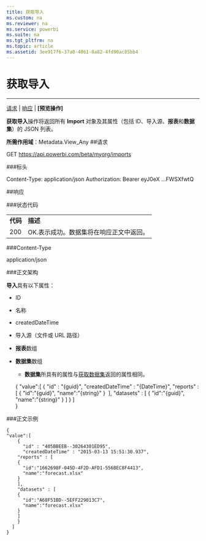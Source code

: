 ```yaml
---
title: 获取导入
ms.custom: na
ms.reviewer: na
ms.service: powerbi
ms.suite: na
ms.tgt_pltfrm: na
ms.topic: article
ms.assetid: 3ee917f6-37a0-4061-8a82-4fd90ac85bb4
---
```

# 获取导入
---

[请求](#request) | [响应](#response)
<a name="top"/> | **[预览操作]**

**获取导入**操作将返回所有 **Import** 对象及其属性（包括 ID、导入源、**报表**和**数据集**）的 JSON 列表。


**所需作用域**：Metadata.View_Any
<a name="request"/>
##请求

GET https://api.powerbi.com/beta/myorg/imports

###标头

Content-Type: application/json
Authorization: Bearer eyJ0eX ...FWSXfwtQ 
<a name="response"/>

##响应

###状态代码

<table>
  <tr>
    <td>
      <b>代码</b>
    </td>
    <td>
      <b>描述</b>
    </td>
  </tr>
  <tr>
    <td>200</td>
    <td>OK.表示成功。数据集将在响应正文中返回。</td>
  </tr>
</table>

###Content-Type

application/json

###正文架构

**导入**具有以下属性：

- ID
- 名称
- createdDateTime
- 导入源（文件或 URL 路径）
- **报表**数组

- **数据集**数组
    - **数据集**所具有的属性与[获取数据集](Get-Datasets.md)返回的属性相同。
    
    {
    "value":[
       {
         "id" : "{guid}",
         "createdDateTime" : "{DateTime}",
       "reports" : [
       {
         "id":"{guid}",
         "name":"{string}"
       } 
       ],
       "datasets" : [
       {
         "id":"{guid}",
         "name":"{string}"
       } 
       ]
       }
     ]  
    }
    

###正文示例

    {
    "value":[
        {
          "id" : "405BBEEB--30264301ED95",
          "createdDateTime" : "2015-03-13 15:51:30.937",
        "reports" : [
        {
          "id":"1662698F-045D-4F2D-AFD1-556BEC8F4413",
          "name":"forecast.xlsx"
        }  
        ],
        "datasets" : [
        {
          "id":"A68F51BD--5EFF229013C7",
          "name":"forecast.xlsx"
        }  
        ]
        }
      ]    
    }  


